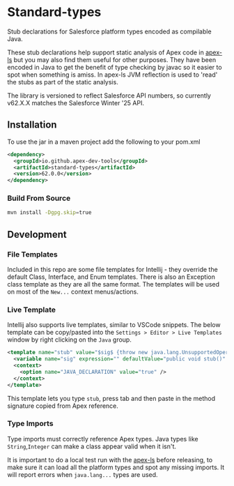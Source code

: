# Standard-types

Stub declarations for Salesforce platform types encoded as compilable Java.

These stub declarations help support static analysis of Apex code in [apex-ls](https://github.com/apex-dev-tools/apex-ls) but you may also find them useful for other purposes. They have been encoded in Java to get the benefit of type checking by javac so it easier to spot when something is amiss. In apex-ls JVM reflection is used to 'read' the stubs as part of the static analysis.

The library is versioned to reflect Salesforce API numbers, so currently v62.X.X matches the Salesforce Winter '25 API.

## Installation

To use the jar in a maven project add the following to your pom.xml

```xml
<dependency>
  <groupId>io.github.apex-dev-tools</groupId>
  <artifactId>standard-types</artifactId>
  <version>62.0.0</version>
</dependency>
```

### Build From Source

```sh
mvn install -Dgpg.skip=true
```

## Development

### File Templates

Included in this repo are some file templates for Intellij - they override the default Class, Interface, and Enum templates. There is also an Exception class template as they are all the same format. The templates will be used on most of the `New...` context menus/actions.

### Live Template

Intellij also supports live templates, similar to VSCode snippets. The below template can be copy/pasted into the `Settings > Editor > Live Templates` window by right clicking on the `Java` group.

```xml
<template name="stub" value="$sig$ {throw new java.lang.UnsupportedOperationException();}" description="Creates a stub method for given signature" toReformat="false" toShortenFQNames="true">
  <variable name="sig" expression="" defaultValue="public void stub()" alwaysStopAt="true" />
  <context>
    <option name="JAVA_DECLARATION" value="true" />
  </context>
</template>
```

This template lets you type `stub`, press tab and then paste in the method signature copied from Apex reference.

### Type Imports

Type imports must correctly reference Apex types. Java types like `String`,`Integer` can make a class appear valid when it isn't.

It is important to do a local test run with the [apex-ls](https://github.com/apex-dev-tools/apex-ls) before releasing, to make sure it can load all the platform types and spot any missing imports. It will report errors when `java.lang...` types are used.
